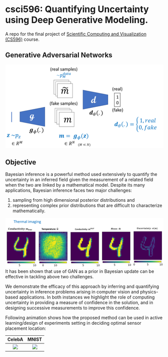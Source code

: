 # csci596: Quantifying Uncertainty using Deep Generative Modeling.
A repo for the final project of [Scientific Computing and Visualization (CS596)](http://cacs.usc.edu/education/cs596.html) course.

## Generative Adversarial Networks
![](https://github.com/dhruvpatel108/csci596/blob/main/images/gan.png)


## Objective
Bayesian inference is a powerful method used extensively to quantify the uncertainty in an inferred field given the measurement of a related field
when the two are linked by a mathematical model. Despite its many applications, Bayesian inference faces two major 
challenges: 
1. sampling from high dimensional posterior distributions and 
2. representing complex prior distributions that are difficult to characterize mathematically. 


![](https://github.com/dhruvpatel108/csci596/blob/main/images/thermal_imaging.png)
It has been shown that use of GAN as a prior in Bayesian update can be effective in tackling above two challenges.

We demonstrate the efficacy of this approach by inferring and 
quantifying uncertainty in inference problems arising in computer vision and physics-based applications. 
In both instances we highlight the role of computing uncertainty in providing a measure of confidence in the solution,
and in designing successive measurements to improve this confidence. 

Following animation shows how the proposed method can be used in active learning/design of experiments setting in deciding
optimal sensor placement location:

CelebA             |  MNIST
:-------------------------:|:-------------------------:
![](https://github.com/dhruvpatel108/GANPriors/blob/master/images/celeba_oed.gif)  |  ![](https://github.com/dhruvpatel108/GANPriors/blob/master/images/mnist_oed.gif)
